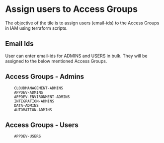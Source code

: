 # Assign users to Access Groups

The objective of the tile is to assign users (email-ids) to the Access Groups in IAM using terraform scripts.


## Email Ids

User can enter email-ids for ADMINS and USERS in bulk. They will be assigned to the below mentioned Access Groups.

## Access Groups - Admins

```
    CLOUDMANAGEMENT-ADMINS
    APPDEV-ADMINS
    APPDEV-ENVIRONMENT-ADMINS
    INTEGRATION-ADMINS
    DATA-ADMINS
    AUTOMATION-ADMINS
```

## Access Groups - Users

```
    APPDEV-USERS
```